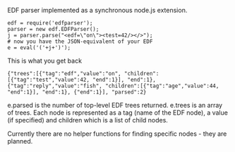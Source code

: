 EDF parser implemented as a synchronous node.js extension.

    edf = require('edfparser');
    parser = new edf.EDFParser();
    j = parser.parse("<edf=\"on\"><test=42/></>");
    # now you have the JSON-equivalent of your EDF
    e = eval('('+j+')');

This is what you get back

    {"trees":[{"tag":"edf","value":"on", "children":[{"tag":"test","value":42, "end":1}], "end":1}, {"tag":"reply","value":"fish", "children":[{"tag":"age","value":44, "end":1}], "end":1}, {"end":1}], "parsed":2}

e.parsed is the number of top-level EDF trees returned. e.trees is an array of trees. Each node is represented
as a tag (name of the EDF node), a value (if specified) and children which is a list of child nodes.

Currently there are no helper functions for finding specific nodes - they are planned.
